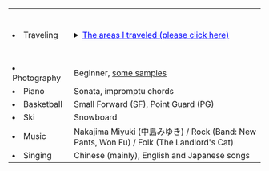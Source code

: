<table class="table table-hover">


<tr>
  <td class='col-md-2'><li>Traveling</li></td>
  <td>
    <div style="margin-top:40px;"></div>
    <details> 
      <summary><span style="color: blue; text-decoration: underline; cursor: pointer;">The areas I traveled (please click here)</span></summary>
        <iframe src="https://www.google.com/maps/d/embed?mid=1lvQnC_MLw7w4fRvmKIQvQA4XoSv5ClY&hl=en&ehbc=2E312F" width="640" height="480"></iframe>
    </details>  
    <div style="margin-top:40px;"></div>
  </td>
</tr>


<tr>
  <td class='col-md-2'><li>Photography</li></td>
  <td>
    Beginner, <a href='https://photos.google.com/share/AF1QipN_CclRNxpDIzwmw42gQstv4OKbid3q29VY9e8XBYhysxeSlJay8CFYzMMWWQzYDA?key=WkdYdm5DM1ljS1RlYzN5RlRrcndtQndUaG1PU2pB'>some samples</a>
  </td>
</tr>


<tr>
  <td class='col-md-2'><li>Piano</li></td>
  <td>
    Sonata, impromptu chords
  </td>
</tr>


<tr>
  <td class='col-md-2'><li>Basketball</li></td>
  <td>
    Small Forward (SF), Point Guard (PG)
  </td>
</tr>


<tr>
  <td class='col-md-2'><li>Ski</li></td>
  <td>
    Snowboard
  </td>
</tr>


<tr>
  <td class='col-md-2'><li>Music</li></td>
  <td>
    Nakajima Miyuki (中島みゆき) / Rock (Band: New Pants, Won Fu) / Folk (The Landlord's Cat)
  </td>
</tr>


<tr>
  <td class='col-md-2'><li>Singing</li></td>
  <td>
    Chinese (mainly), English and Japanese songs
  </td>
</tr>


</table>

